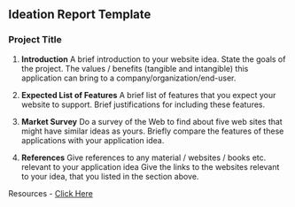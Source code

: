 ## Ideation Report Template

### Project Title

1. <b>Introduction</b>
A brief introduction to your website idea. State the goals of the project.
The values / benefits (tangible and intangible) this application can bring to a company/organization/end-user.

2. <b>Expected List of Features</b>
A brief list of features that you expect your website to support.
Brief justifications for including these features.

3. <b>Market Survey</b>
Do a survey of the Web to find about five web sites that might have similar ideas as yours.
Briefly compare the features of these applications with your application idea.

4. <b>References</b>
Give references to any material / websites / books etc. relevant to your application idea
Give the links to the websites relevant to your idea, that you listed in the section above.

Resources - <a href="https://en.wikipedia.org/wiki/Ideation_(creative_process)">Click Here</a>